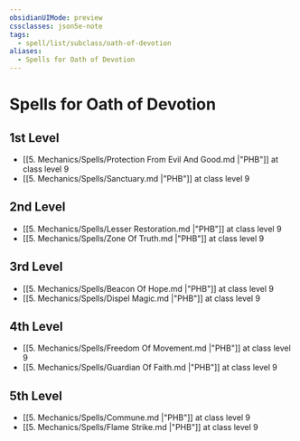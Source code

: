 ```yaml
---
obsidianUIMode: preview
cssclasses: json5e-note
tags:
  - spell/list/subclass/oath-of-devotion
aliases:
  - Spells for Oath of Devotion
---
```

# Spells for Oath of Devotion

## 1st Level

- [[5. Mechanics/Spells/Protection From Evil And Good.md \|"PHB"]] at class level 9
- [[5. Mechanics/Spells/Sanctuary.md \|"PHB"]] at class level 9

## 2nd Level

- [[5. Mechanics/Spells/Lesser Restoration.md \|"PHB"]] at class level 9
- [[5. Mechanics/Spells/Zone Of Truth.md \|"PHB"]] at class level 9

## 3rd Level

- [[5. Mechanics/Spells/Beacon Of Hope.md \|"PHB"]] at class level 9
- [[5. Mechanics/Spells/Dispel Magic.md \|"PHB"]] at class level 9

## 4th Level

- [[5. Mechanics/Spells/Freedom Of Movement.md \|"PHB"]] at class level 9
- [[5. Mechanics/Spells/Guardian Of Faith.md \|"PHB"]] at class level 9

## 5th Level

- [[5. Mechanics/Spells/Commune.md \|"PHB"]] at class level 9
- [[5. Mechanics/Spells/Flame Strike.md \|"PHB"]] at class level 9
